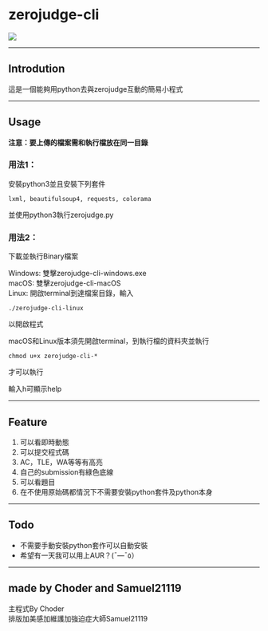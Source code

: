 # zerojudge-cli
![](icon.ico)
___

## Introdution
這是一個能夠用python去與zerojudge互動的簡易小程式 

____

## Usage

**注意：要上傳的檔案需和執行檔放在同一目錄**

### 用法1：
  安裝python3並且安裝下列套件  
  
    lxml, beautifulsoup4, requests, colorama
  並使用python3執行zerojudge.py

### 用法2：
  下載並執行Binary檔案  
  
  Windows: 雙擊zerojudge-cli-windows.exe  
  macOS: 雙擊zerojudge-cli-macOS  
  Linux: 開啟terminal到達檔案目錄，輸入  
  
    ./zerojudge-cli-linux
  以開啟程式  
  
  macOS和Linux版本須先開啟terminal，到執行檔的資料夾並執行
  
    chmod u+x zerojudge-cli-*
  才可以執行
  
輸入h可顯示help
___

## Feature
1. 可以看即時動態
2. 可以提交程式碼
3. AC，TLE，WA等等有高亮
4. 自己的submission有綠色底線
5. 可以看題目
6. 在不使用原始碼都情況下不需要安裝python套件及python本身

____

## Todo 
- 不需要手動安裝python套作可以自動安裝
- 希望有一天我可以用上AUR？(¯―¯٥）

---

## made by Choder and Samuel21119
主程式By Choder  
排版加美感加維護加強迫症大師Samuel21119
